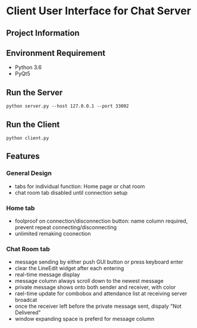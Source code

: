 # Client User Interface for Chat Server

## Project Information



## Environment Requirement
- Python 3.6
- PyQt5

## Run the Server
```
python server.py --host 127.0.0.1 --port 33002
```
## Run the Client
```
python client.py
```
## Features
### General Design
- tabs for individual function: Home page or chat room
- chat room tab disabled until connection setup
### Home tab
- foolproof on connection/disconnection button: name column required, prevent repeat connecting/disconnecting
- unlimited remaking coonection
### Chat Room tab
- message sending by either push GUI button or press keyboard enter
- clear the LineEdit widget after each entering
- real-time message display
- message column always scroll down to the newest message
- private message shows onto both sender and receiver, with color
- rael-time update for combobox and attendance list at receiving server broadcat
- once the receiver left before the private message sent, dispaly "Not Delivered"
- window expanding space is preferd for message column

